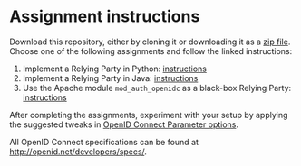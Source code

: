 # Assignment instructions
Download this repository, either by cloning it or downloading it as a [zip file](https://github.com/its-dirg/openid_course/archive/master.zip).
Choose one of the following assignments and follow the linked instructions:

1. Implement a Relying Party in Python: [instructions](python_skeleton/README.md)
1. Implement a Relying Party in Java: [instructions](java_skeleton/README.md)
1. Use the Apache module ``mod_auth_openidc`` as a black-box Relying Party: [instructions](apache_skeleton/README.md)
 
After completing the assignments, experiment with your setup by applying the
suggested tweaks in [OpenID Connect Parameter options](parameter_exercises.md). 

All OpenID Connect specifications can be found at http://openid.net/developers/specs/.